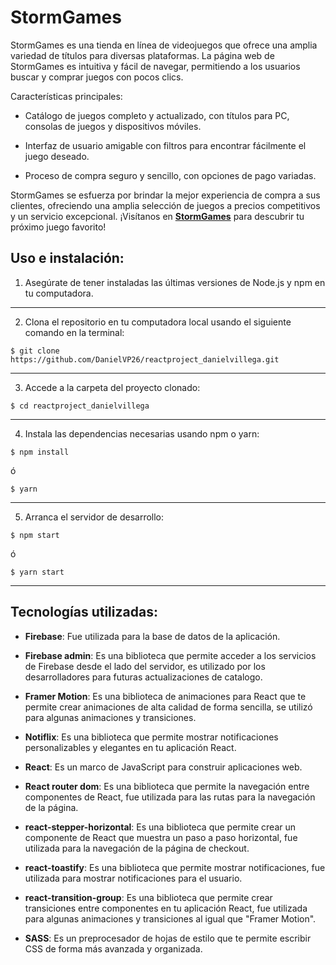 # **StormGames**

StormGames es una tienda en línea de videojuegos que ofrece una amplia variedad de títulos para diversas plataformas. La página web de StormGames es intuitiva y fácil de navegar, permitiendo a los usuarios buscar y comprar juegos con pocos clics.

Características principales:

- Catálogo de juegos completo y actualizado, con títulos para PC, consolas de juegos y dispositivos móviles.

- Interfaz de usuario amigable con filtros para encontrar fácilmente el juego deseado.

- Proceso de compra seguro y sencillo, con opciones de pago variadas.

StormGames se esfuerza por brindar la mejor experiencia de compra a sus clientes, ofreciendo una amplia selección de juegos a precios competitivos y un servicio excepcional. ¡Visítanos en [**StormGames**](https://reactproject-danielvillega.vercel.app/) para descubrir tu próximo juego favorito!

## **Uso e instalación:**

1. Asegúrate de tener instaladas las últimas versiones de Node.js y npm en tu computadora.

---

2. Clona el repositorio en tu computadora local usando el siguiente comando en la terminal:

```
$ git clone https://github.com/DanielVP26/reactproject_danielvillega.git
```

---

3. Accede a la carpeta del proyecto clonado:

```
$ cd reactproject_danielvillega
```

---

4. Instala las dependencias necesarias usando npm o yarn:

```
$ npm install
```

ó

```
$ yarn
```

---

5. Arranca el servidor de desarrollo:

```
$ npm start
```

ó

```
$ yarn start
```

---

## **Tecnologías utilizadas:**

- **Firebase**: Fue utilizada para la base de datos de la aplicación.

- **Firebase admin**: Es una biblioteca que permite acceder a los servicios de Firebase desde el lado del servidor, es utilizado por los desarrolladores para futuras actualizaciones de catalogo.

- **Framer Motion**: Es una biblioteca de animaciones para React que te permite crear animaciones de alta calidad de forma sencilla, se utilizó para algunas animaciones y transiciones.

- **Notiflix**: Es una biblioteca que permite mostrar notificaciones personalizables y elegantes en tu aplicación React.

- **React**: Es un marco de JavaScript para construir aplicaciones web.

- **React router dom**: Es una biblioteca que permite la navegación entre componentes de React, fue utilizada para las rutas para la navegación de la página.

- **react-stepper-horizontal**: Es una biblioteca que permite crear un componente de React que muestra un paso a paso horizontal, fue utilizada para la navegación de la página de checkout.

- **react-toastify**: Es una biblioteca que permite mostrar notificaciones, fue utilizada para mostrar notificaciones para el usuario.

- **react-transition-group**: Es una biblioteca que permite crear transiciones entre componentes en tu aplicación React, fue utilizada para algunas animaciones y transiciones al igual que "Framer Motion".

- **SASS**: Es un preprocesador de hojas de estilo que te permite escribir CSS de forma más avanzada y organizada.

